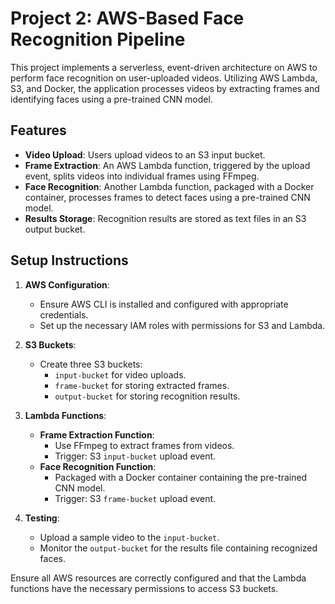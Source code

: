 # Project 2: AWS-Based Face Recognition Pipeline

This project implements a serverless, event-driven architecture on AWS to perform face recognition on user-uploaded videos.
Utilizing AWS Lambda, S3, and Docker, the application processes videos by extracting frames and identifying faces using a pre-trained CNN model.

## Features

- **Video Upload**: Users upload videos to an S3 input bucket.
- **Frame Extraction**: An AWS Lambda function, triggered by the upload event, splits videos into individual frames using FFmpeg.
- **Face Recognition**: Another Lambda function, packaged with a Docker container, processes frames to detect faces using a pre-trained CNN model.
- **Results Storage**: Recognition results are stored as text files in an S3 output bucket.

## Setup Instructions

1. **AWS Configuration**:
   - Ensure AWS CLI is installed and configured with appropriate credentials.
   - Set up the necessary IAM roles with permissions for S3 and Lambda.

2. **S3 Buckets**:
   - Create three S3 buckets:
     - `input-bucket` for video uploads.
     - `frame-bucket` for storing extracted frames.
     - `output-bucket` for storing recognition results.

3. **Lambda Functions**:
   - **Frame Extraction Function**:
     - Use FFmpeg to extract frames from videos.
     - Trigger: S3 `input-bucket` upload event.
   - **Face Recognition Function**:
     - Packaged with a Docker container containing the pre-trained CNN model.
     - Trigger: S3 `frame-bucket` upload event.

4. **Testing**:
   - Upload a sample video to the `input-bucket`.
   - Monitor the `output-bucket` for the results file containing recognized faces.

Ensure all AWS resources are correctly configured and that the Lambda functions have the necessary permissions to access S3 buckets.
